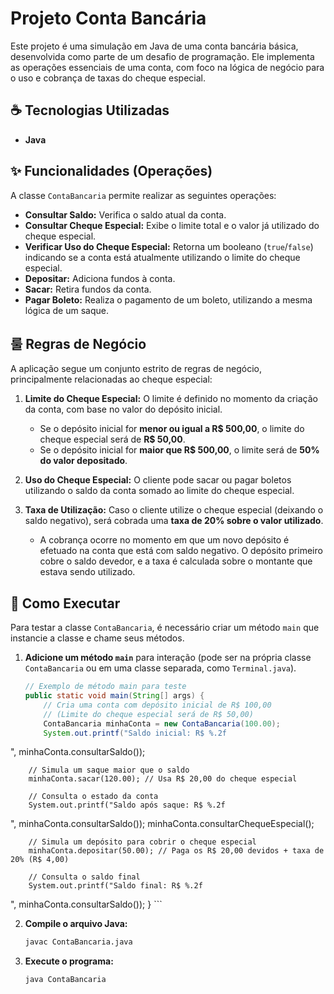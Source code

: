 # Projeto Conta Bancária

Este projeto é uma simulação em Java de uma conta bancária básica, desenvolvida como parte de um desafio de programação. Ele implementa as operações essenciais de uma conta, com foco na lógica de negócio para o uso e cobrança de taxas do cheque especial.

## ☕ Tecnologias Utilizadas
- **Java**

## ✨ Funcionalidades (Operações)

A classe `ContaBancaria` permite realizar as seguintes operações:

-   **Consultar Saldo:** Verifica o saldo atual da conta.
-   **Consultar Cheque Especial:** Exibe o limite total e o valor já utilizado do cheque especial.
-   **Verificar Uso do Cheque Especial:** Retorna um booleano (`true`/`false`) indicando se a conta está atualmente utilizando o limite do cheque especial.
-   **Depositar:** Adiciona fundos à conta.
-   **Sacar:** Retira fundos da conta.
-   **Pagar Boleto:** Realiza o pagamento de um boleto, utilizando a mesma lógica de um saque.

## 룰 Regras de Negócio

A aplicação segue um conjunto estrito de regras de negócio, principalmente relacionadas ao cheque especial:

1.  **Limite do Cheque Especial:** O limite é definido no momento da criação da conta, com base no valor do depósito inicial.
    -   Se o depósito inicial for **menor ou igual a R$ 500,00**, o limite do cheque especial será de **R$ 50,00**.
    -   Se o depósito inicial for **maior que R$ 500,00**, o limite será de **50% do valor depositado**.

2.  **Uso do Cheque Especial:** O cliente pode sacar ou pagar boletos utilizando o saldo da conta somado ao limite do cheque especial.

3.  **Taxa de Utilização:** Caso o cliente utilize o cheque especial (deixando o saldo negativo), será cobrada uma **taxa de 20% sobre o valor utilizado**.
    -   A cobrança ocorre no momento em que um novo depósito é efetuado na conta que está com saldo negativo. O depósito primeiro cobre o saldo devedor, e a taxa é calculada sobre o montante que estava sendo utilizado.

## 🚀 Como Executar

Para testar a classe `ContaBancaria`, é necessário criar um método `main` que instancie a classe e chame seus métodos.

1.  **Adicione um método `main`** para interação (pode ser na própria classe `ContaBancaria` ou em uma classe separada, como `Terminal.java`).

    ```java
    // Exemplo de método main para teste
    public static void main(String[] args) {
        // Cria uma conta com depósito inicial de R$ 100,00
        // (Limite do cheque especial será de R$ 50,00)
        ContaBancaria minhaConta = new ContaBancaria(100.00);
        System.out.printf("Saldo inicial: R$ %.2f
", minhaConta.consultarSaldo());

        // Simula um saque maior que o saldo
        minhaConta.sacar(120.00); // Usa R$ 20,00 do cheque especial

        // Consulta o estado da conta
        System.out.printf("Saldo após saque: R$ %.2f
", minhaConta.consultarSaldo());
        minhaConta.consultarChequeEspecial();

        // Simula um depósito para cobrir o cheque especial
        minhaConta.depositar(50.00); // Paga os R$ 20,00 devidos + taxa de 20% (R$ 4,00)

        // Consulta o saldo final
        System.out.printf("Saldo final: R$ %.2f
", minhaConta.consultarSaldo());
    }
    ```

2.  **Compile o arquivo Java:**
    ```bash
    javac ContaBancaria.java
    ```

3.  **Execute o programa:**
    ```bash
    java ContaBancaria
    ```
